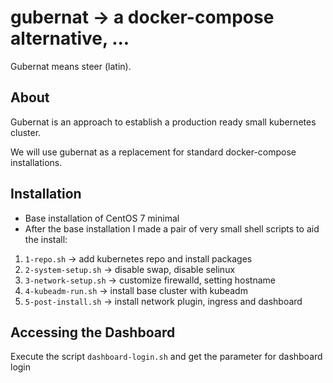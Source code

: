 # gubernat -> a docker-compose alternative, ...

Gubernat means steer (latin).

## About

Gubernat is an approach to establish a production ready small kubernetes cluster.

We will use gubernat as a replacement for standard docker-compose installations. 

## Installation

- Base installation of CentOS 7 minimal
- After the base installation I made a pair of very small shell scripts to aid the install:

1. `1-repo.sh` -> add kubernetes repo and install packages
1. `2-system-setup.sh` -> disable swap, disable selinux
1. `3-network-setup.sh` -> customize firewalld, setting hostname
1. `4-kubeadm-run.sh` -> install base cluster with kubeadm
1. `5-post-install.sh` -> install network plugin, ingress and dashboard

 ## Accessing the Dashboard

Execute the script `dashboard-login.sh` and get the parameter for dashboard login
